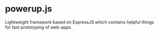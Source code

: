 powerup.js
==========

Lightweight framework based on ExpressJS which contains helpful things for fast prototyping of web-apps